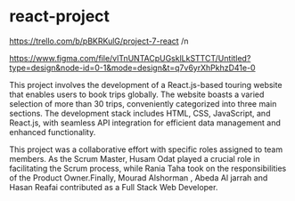 # react-project


https://trello.com/b/pBKRKulG/project-7-react  /n


https://www.figma.com/file/vlTnUNTACpUGsklLkSTTCT/Untitled?type=design&node-id=0-1&mode=design&t=q7v6yrXhPkhzD41e-0



This project involves the development of a React.js-based touring website that enables users to book trips globally. The website boasts a varied selection of more than 30 trips, conveniently categorized into three main sections. The development stack includes HTML, CSS, JavaScript, and React.js, with seamless API integration for efficient data management and enhanced functionality.

This project was a collaborative effort with specific roles assigned to team members. As the Scrum Master, Husam Odat played a crucial role in facilitating the Scrum process, while Rania Taha took on the responsibilities of the Product Owner.Finally, Mourad Alshorman , Abeda Al jarrah and Hasan Reafai contributed as a Full Stack Web Developer.
